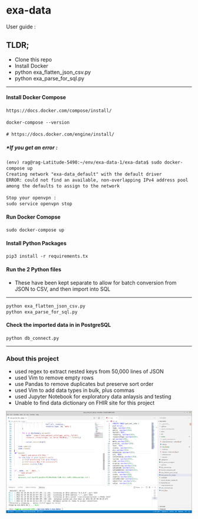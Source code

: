 # exa-data

User guide : 

## TLDR;

- Clone this repo
- Install Docker
- python exa_flatten_json_csv.py
- python exa_parse_for_sql.py

---

#### Install Docker Compose

    https://docs.docker.com/compose/install/
    
    docker-compose --version
    
    # https://docs.docker.com/engine/install/
    
##### *If you get an error :
    
    (env) rag@rag-Latitude-5490:~/env/exa-data-1/exa-data$ sudo docker-compose up
    Creating network "exa-data_default" with the default driver
    ERROR: could not find an available, non-overlapping IPv4 address pool among the defaults to assign to the network
    
    Stop your openvpn :
    sudo service openvpn stop
    
#### Run Docker Comopse
 
    sudo docker-compose up
    
#### Install Python Packages

    pip3 install -r requirements.tx
    
#### Run the 2 Python files

- These have been kept separate to allow for batch conversion from JSON to CSV, and then import into SQL
---
    python exa_flatten_json_csv.py
    python exa_parse_for_sql.py
  
#### Check the imported data in in PostgreSQL 
    python db_connect.py
    
---

### About this project

- used regex to extract nested keys from 50,000 lines of JSON
- used Vim to remove empty rows
- use Pandas to remove duplicates but preserve sort order
- used Vim to add data types in bulk, plus commas
- used Jupyter Notebook for exploratory data anlaysis and testing
- Unable to find data dictionary on FHIR site for this project 

![screenshot](https://github.com/RGGH/exa-data/blob/main/notes/db_v_py.png)
  

   
    
   
    
    
